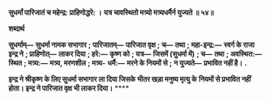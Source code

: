 **सुधर्मां पारिजातं च महेन्द्र: प्राहिणोद्धरे: ।** **यत्र चावस्थितो मत्र्यो मत्र्यधर्मैर्न युज्यते ॥ ५४॥** 

**शब्दार्थ** 

**सुधर्माम्—** **सुधर्मा नामक सभागार** **; पारिजातम्—** **पारिजात वृक्ष** **; च—** **तथा** **; महा-इन्द्र:—** **स्वर्ग के राजा इन्द्र ने** **; प्राहिणोत्—** **लाकर दिया** **; हरे:—** **कृष्ण को** **; यत्र—** **जिसमें (सुधर्मा में)** **; च—** **तथा** **; अवस्थित:—** **स्थित** **; मत्र्य:—** **मत्र्य, मरणशील** **; मत्र्य-** **धर्मै:—** **मरने के नियमों से** **; न युज्यते—** **प्रभावित नहीं है।** **.** 

**इन्द्र ने श्रीकृष्ण के लिए सुधर्मा सभागार ला दिया जिसके भीतर खड़ा मनुष्य मृत्यु के** **नियमों से प्रभावित नहीं होता। इन्द्र ने पारिजात वृक्ष भी लाकर दिया।** **** 